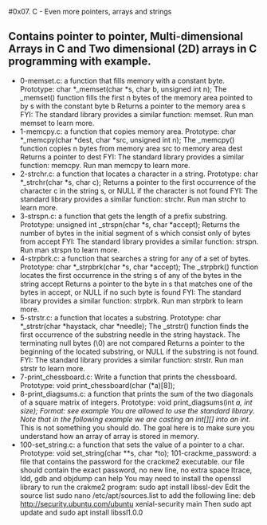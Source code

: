 #0x07. C - Even more pointers, arrays and strings
## Contains pointer to pointer, Multi-dimensional Arrays in C and Two dimensional (2D) arrays in C programming with example.
* 0-memset.c: a function that fills memory with a constant byte.
Prototype: char *_memset(char *s, char b, unsigned int n);
The _memset() function fills the first n bytes of the memory area pointed to by s with the constant byte b
Returns a pointer to the memory area s
FYI: The standard library provides a similar function: memset. Run man memset to learn more.
* 1-memcpy.c: a function that copies memory area.
Prototype: char *_memcpy(char *dest, char *src, unsigned int n);
The _memcpy() function copies n bytes from memory area src to memory area dest
Returns a pointer to dest
FYI: The standard library provides a similar function: memcpy. Run man memcpy to learn more.
* 2-strchr.c: a function that locates a character in a string.
Prototype: char *_strchr(char *s, char c);
Returns a pointer to the first occurrence of the character c in the string s, or NULL if the character is not found
FYI: The standard library provides a similar function: strchr. Run man strchr to learn more.
* 3-strspn.c: a function that gets the length of a prefix substring. Prototype: unsigned int _strspn(char *s, char *accept);
Returns the number of bytes in the initial segment of s which consist only of bytes from accept
FYI: The standard library provides a similar function: strspn. Run man strspn to learn more.
* 4-strpbrk.c: a function that searches a string for any of a set of bytes. Prototype: char *_strpbrk(char *s, char *accept);
The _strpbrk() function locates the first occurrence in the string s of any of the bytes in the string accept
Returns a pointer to the byte in s that matches one of the bytes in accept, or NULL if no such byte is found
FYI: The standard library provides a similar function: strpbrk. Run man strpbrk to learn more.
* 5-strstr.c: a function that locates a substring. Prototype: char *_strstr(char *haystack, char *needle);
The _strstr() function finds the first occurrence of the substring needle in the string haystack. The terminating null bytes (\0) are not compared
Returns a pointer to the beginning of the located substring, or NULL if the substring is not found.
FYI: The standard library provides a similar function: strstr. Run man strstr to learn more.
* 7-print_chessboard.c: Write a function that prints the chessboard. Prototype: void print_chessboard(char (*a)[8]);
* 8-print_diagsums.c: a function that prints the sum of the two diagonals of a square matrix of integers. Prototype: void print_diagsums(int *a, int size);
Format: see example
You are allowed to use the standard library. Note that in the following example we are casting an int[][] into an int*. This is not something you should do. The goal here is to make sure you understand how an array of array is stored in memory.
* 100-set_string.c:  a function that sets the value of a pointer to a char. Prototype: void set_string(char **s, char *to);
101-crackme_password: a file that contains the password for the crackme2 executable. our file should contain the exact password, no new line, no extra space
ltrace, ldd, gdb and objdump can help
You may need to install the openssl library to run the crakme2 program: sudo apt install libssl-dev
Edit the source list sudo nano /etc/apt/sources.list to add the following line: deb http://security.ubuntu.com/ubuntu xenial-security main Then sudo apt update and sudo apt install libssl1.0.0
